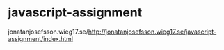# javascript-assignment

jonatanjosefsson.wieg17.se/http://jonatanjosefsson.wieg17.se/javascript-assignment/index.html